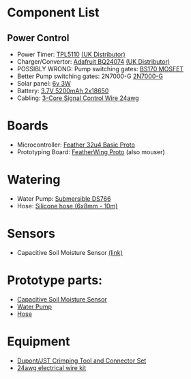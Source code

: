 # Component List

## Power Control

- Power Timer: [TPL5110](https://www.adafruit.com/product/3435) [(UK Distributor)](https://www.mouser.co.uk/ProductDetail/485-3435/)
- Charger/Convertor: [Adafruit BQ24074](https://www.adafruit.com/product/4755) [(UK Distributor)](https://www.mouser.co.uk/ProductDetail/485-4755/)
- POSSIBLY WRONG: Pump switching gates: [BS170 MOSFET](https://uk.rs-online.com/web/p/mosfets/1241745/)
- Better Pump switching gates: 2N7000-G [2N7000-G](https://www.mouser.co.uk/ProductDetail/Microchip-Technology/2N7000-G/?qs=yU2N9dt%252BrfnyR%2FOhNomgZw%3D%3D)
- Solar panel: [6v 3W](https://www.aliexpress.com/item/4001139290508.html)
- Battery: [3.7V 5200mAh 2x18650](https://gbr.grandado.com/products/liitokala-3-7v-18650-lithium-battery-pack-5200mah-fishing-led-light-bluetooth-speaker-4-2v-emergency-diy-batteries-with-pcb?variant=36482148434069)
- Cabling: [3-Core Signal Control Wire 24awg](https://www.ebay.co.uk/itm/UL2464-20-22-24-26AWG-PVC-Flexible-Cable-Signal-Control-Wire-2-3-4-5-6-Cores/401857168198?var=671685220484)

# Boards

- Microcontroller: [Feather 32u4 Basic Proto](https://www.mouser.co.uk/ProductDetail/Adafruit/2771/?qs=%2Fha2pyFadugXLLJTSe39A8N0m8sr3qwkclx6ySpu3yCXJJ1hZHMWlMYikGRZNe7p)
- Prototyping Board: [FeatherWing Proto](https://shop.pimoroni.com/products/featherwing-proto-prototyping-add-on-for-all-feather-boards) (also mouser)

# Watering

- Water Pump: [Submersible DS766](https://www.aliexpress.com/item/32895878894.html?spm=a2g0o.cart.0.0.64633c00w8m7ld&mp=1)
- Hose: [Silicone hose (6x8mm - 10m)](https://www.aliexpress.com/item/4000560293128.html?spm=a2g0o.cart.0.0.64633c00w8m7ld&mp=1)

# Sensors

- Capacitive Soil Moisture Sensor [(link)](https://www.aliexpress.com/item/4001131897353.html)

# Prototype parts:
- [Capacitive Soil Moisture Sensor](https://www.mouser.co.uk/ProductDetail/DFRobot/SEN0193/?qs=lqAf%2FiVYw9iy10i3jS2DiQ%3D%3D)
- [Water Pump](https://www.mouser.co.uk/ProductDetail/Adafruit/4547/?qs=OlC7AqGiEDno9UWaKgYe6A%3D%3D)
- [Hose](https://www.mouser.co.uk/ProductDetail/Adafruit/4545/?qs=%2Fha2pyFaduink35Uikch9C0WmhQIwrV%252Bgq1roSg1nukC%252BboRBeeoiA%3D%3D)

# Equipment
- [Dupont/JST Crimping Tool and Connector Set](https://www.amazon.co.uk/gp/product/B07QNPZDTW/ref=ox_sc_act_title_3?smid=A1IFADH6IWHNPH&psc=1)
- [24awg electrical wire kit](https://www.amazon.co.uk/gp/product/B07G72FZCR/ref=ox_sc_act_title_1?smid=A1NT6WQ8ILVWN6&psc=1)
